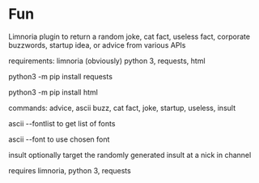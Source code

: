 # Fun
Limnoria plugin to return a random joke, cat fact, useless fact, corporate buzzwords, startup idea, or advice from various APIs

requirements: limnoria (obviously) python 3, requests, html


python3 -m pip install requests

python3 -m pip install html


commands: advice, ascii buzz, cat fact, joke, startup, useless, insult


ascii --fontlist to get list of fonts

ascii --font <font> <text> to use chosen font
  

insult <target> optionally target the randomly generated insult at a nick in channel

requires limnoria, python 3, requests
